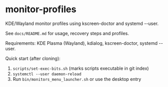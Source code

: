 # monitor-profiles

KDE/Wayland monitor profiles using kscreen-doctor and systemd --user.

See `docs/README.md` for usage, recovery steps and profiles.

Requirements: KDE Plasma (Wayland), kdialog, kscreen-doctor, systemd --user.

Quick start (after cloning):

1. `scripts/set-exec-bits.sh` (marks scripts executable in git index)
2. `systemctl --user daemon-reload`
3. Run `bin/monitors_menu_launcher.sh` or use the desktop entry
